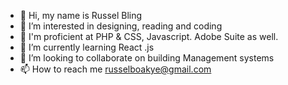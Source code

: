 - 👋 Hi, my name is Russel Bling
- 👀 I’m interested in designing, reading and coding
- 💪 I'm proficient at PHP & CSS, Javascript. Adobe Suite as well.
- 🌱 I’m currently learning React .js
- 💞️ I’m looking to collaborate on building Management systems
- 📫 How to reach me russelboakye@gmail.com

<!---
blingyplus/blingyplus is a ✨ special ✨ repository because its `README.md` (this file) appears on your GitHub profile.
You can click the Preview link to take a look at your changes.
--->
